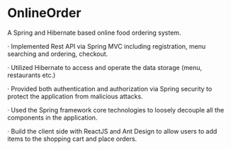 # OnlineOrder
A Spring and Hibernate based online food ordering system.

· Implemented Rest API via Spring MVC including registration, menu searching and ordering, checkout.

· Utilized Hibernate to access and operate the data storage (menu, restaurants etc.)

· Provided both authentication and authorization via Spring security to protect the application from malicious attacks.

· Used the Spring framework core technologies to loosely decouple all the components in the application.

· Build the client side with ReactJS and Ant Design to allow users to add items to the shopping cart and place orders.

